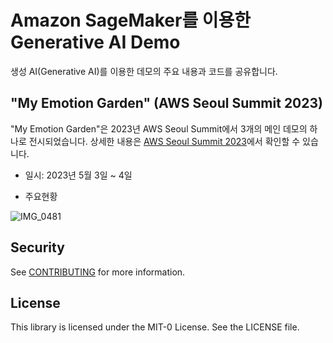 # Amazon SageMaker를 이용한 Generative AI Demo

생성 AI(Generative AI)를 이용한 데모의 주요 내용과 코드를 공유합니다.

## "My Emotion Garden" (AWS Seoul Summit 2023)

"My Emotion Garden"은 2023년 AWS Seoul Summit에서 3개의 메인 데모의 하나로 전시되었습니다. 상세한 내용은 [AWS Seoul Summit 2023](https://github.com/aws-samples/generative-ai-demo-using-amazon-sagemaker-jumpstart-kr/tree/main/AWS-Summit-Seoul-2023)에서 확인할 수 있습니다.

- 일시: 2023년 5월 3일 ~ 4일

- 주요현황 

![IMG_0481](https://user-images.githubusercontent.com/52392004/236055374-ecdc1c2f-245f-42c7-b9f6-830927ec484c.jpg)


## Security

See [CONTRIBUTING](CONTRIBUTING.md#security-issue-notifications) for more information.

## License

This library is licensed under the MIT-0 License. See the LICENSE file.

